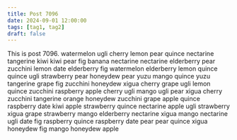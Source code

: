 ```yaml
---
title: Post 7096
date: 2024-09-01 12:00:00
tags: [tag1, tag2]
draft: false
---
```

This is post 7096.
watermelon
ugli
cherry
lemon
pear
quince
nectarine
tangerine
kiwi
kiwi
pear
fig
banana
nectarine
nectarine
elderberry
pear
zucchini
lemon
date
elderberry
fig
watermelon
elderberry
lemon
quince
quince
ugli
strawberry
pear
honeydew
pear
yuzu
mango
quince
yuzu
tangerine
grape
fig
zucchini
honeydew
xigua
cherry
grape
ugli
lemon
quince
zucchini
raspberry
apple
cherry
ugli
mango
ugli
pear
xigua
cherry
zucchini
tangerine
orange
honeydew
zucchini
grape
apple
quince
raspberry
date
kiwi
apple
strawberry
quince
nectarine
apple
ugli
strawberry
xigua
grape
strawberry
mango
elderberry
nectarine
xigua
mango
nectarine
ugli
date
fig
raspberry
quince
raspberry
date
pear
pear
quince
xigua
honeydew
fig
mango
honeydew
apple
